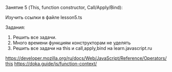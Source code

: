 Занятие 5 (This, function constructor, Call/Apply/Bind):

Изучить ссылки в файле lesson5.ts

Задания:
1) Решить все задачи.
2) Много времени функциям конструкторам не уделять
3) Решить все задачи на this и call,apply,bind на learn.javascript.ru

https://developer.mozilla.org/ru/docs/Web/JavaScript/Reference/Operators/this
https://doka.guide/js/function-context/



